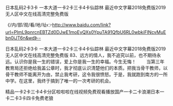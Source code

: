 日本乱码2卡3卡
一本大道一卡2卡三卡4卡仙踪林
最近中文字幕2018免费版2019
无人区中文在线高清完整免费版


《/内/部/观/看/地/址👉http://www.baidu.com/link?url=PImL9pnrcnEBTZd0DJwE1moEyQXs0YpuTA91QfbU6RL0wbkiFlNcvMuEbn0iJT6n&wd》--

日本乱码2卡3卡
一本大道一卡2卡三卡4卡仙踪林
最近中文字幕2018免费版2019
无人区中文在线高清完整免费版
		83、远方的情人，我不追究以前，也不期待永远。认识你是我一生的错误，爱上你是我一生的幸福。今生无悔！
　　当第三年教育局还拒绝给我盖公章时，我才彻底认识清楚他们的本质。把我当骨干教师，以骨干教师不能离开为由，禁止我考研，这令我很愤怒。于是，我就跑到南方的一所中学。在这里，我终于搞到了唯一的一次考研的机会。





精品一卡2卡三卡4卡分区啦啦啦在线视频免费观看播放国产一卡二卡浪潮日本一卡二卡3卡四卡免费老狼
